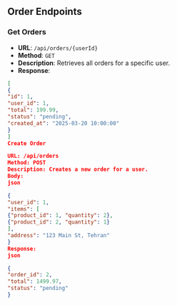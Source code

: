 ## Order Endpoints

### Get Orders
- **URL**: `/api/orders/{userId}`
- **Method**: `GET`
- **Description**: Retrieves all orders for a specific user.
- **Response**:
```json
[
{
"id": 1,
"user_id": 1,
"total": 199.99,
"status": "pending",
"created_at": "2025-03-20 10:00:00"
}
]
Create Order

URL: /api/orders
Method: POST
Description: Creates a new order for a user.
Body:
json

{
"user_id": 1,
"items": [
{"product_id": 1, "quantity": 2},
{"product_id": 2, "quantity": 1}
],
"address": "123 Main St, Tehran"
}
Response:
json

{
"order_id": 2,
"total": 1499.97,
"status": "pending"
}
